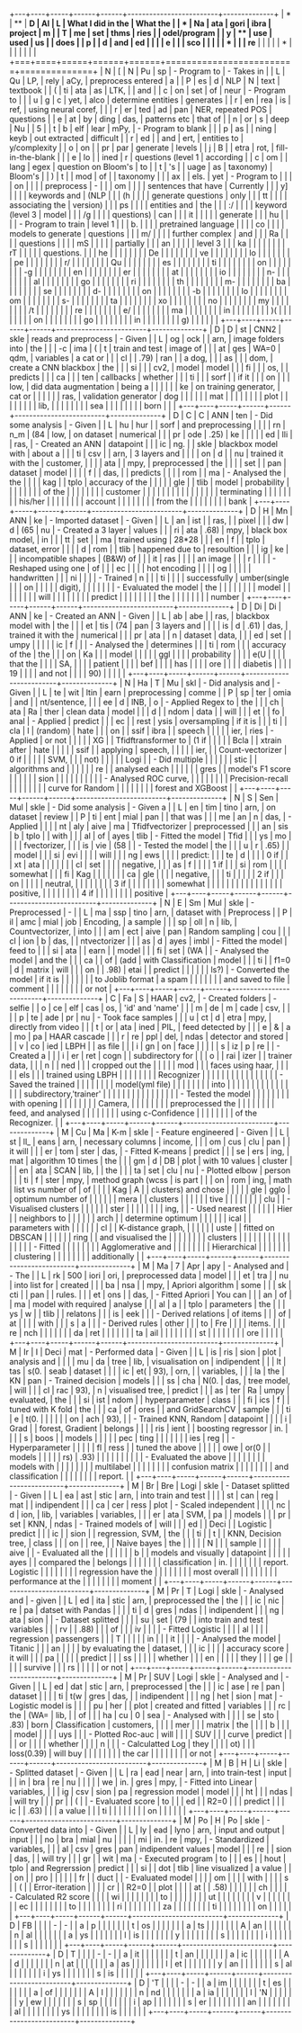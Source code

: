 +---+----+-----+------+------+-------------------------+--------------+
| * | ** | **D | **Al | **L  | **What I did in the     | **What the   |
| * | Na | ata | gori | ibra | project**               | m            |
| T | me | set | thms | ries |                         | odel/program |
| y | ** | use | used | us   |                         | does**       |
| p |    | d** | and  | ed** |                         |              |
| e |    |     | sco  |      |                         |              |
| * |    |     | re** |      |                         |              |
| * |    |     |      |      |                         |              |
+===+====+=====+======+======+=========================+==============+
| N | [  | N   | Pu   | sp   | -   Program to          | -   Takes in |
| L | Qu | LP, | rely | aCy, |     preprocess entered  |     a        |
| P | es | d   | NLP  | N    |     text                |     textbook |
| ( | ti | ata | as   | LTK, |                         |     and      |
| c | on | set | of   | neur | -   Program to          |              |
| u | g  | c   | yet, | alco |     determine entities  |    generates |
| r | en | rea | is   | ref, |     using neural coref, |              |
| r | er | ted | ad   | pan  |     NER, repeated POS   |    questions |
| e | at | by  | ding | das, |     patterns etc        |     that of  |
| n | or | s   | deep | Nu   |                         |     5        |
| t | b  | elf | lear | mPy, | -   Program to blank    |              |
| p | as |     | ning | keyb |     out extracted       |    difficult |
| r | ed |     | and  | ert, |     entities to         | y/complexity |
| o | on |     | pr   | par  |     generate            |     levels   |
| j | B  |     | etra | rot, |     fill-in-the-blank   |              |
| e | lo |     | ined | r    |     questions (level 1  |    according |
| c | om |     | lang | egex |     question on Bloom's |     to       |
| t | 's |     | uage | as   |     taxonomy)           |     Bloom's  |
| ) | t  |     | mod  | of   |                         |     taxonomy |
|   | ax |     | els. | yet  | -   Program to          |              |
|   | on |     |      |      |     preprocess          | -            |
|   | om |     |      |      |     sentences that have |    Currently |
|   | y] |     |      |      |     keywords and        |     (NLP     |
|   | (h |     |      |      |     generate questions  |     only     |
|   | tt |     |      |      |     associating the     |     version) |
|   | ps |     |      |      |     entities and        |     the      |
|   | :/ |     |      |      |     keyword (level 3    |     model    |
|   | /g |     |      |      |     questions)          |     can      |
|   | it |     |      |      |                         |     generate |
|   | hu |     |      |      | -   Program to train    |     level 1  |
|   | b. |     |      |      |     pretrained language |              |
|   | co |     |      |      |     models to generate  |    questions |
|   | m/ |     |      |      |     further complex     |     and      |
|   | Ra |     |      |      |     questions           |              |
|   | mS |     |      |      |                         |    partially |
|   | an |     |      |      |                         |     level 3  |
|   | ka |     |      |      |                         |              |
|   | rT |     |      |      |                         |   questions. |
|   | he |     |      |      |                         |              |
|   | De |     |      |      |                         |              |
|   | ve |     |      |      |                         |              |
|   | lo |     |      |      |                         |              |
|   | pe |     |      |      |                         |              |
|   | r/ |     |      |      |                         |              |
|   | Qu |     |      |      |                         |              |
|   | es |     |      |      |                         |              |
|   | ti |     |      |      |                         |              |
|   | on |     |      |      |                         |              |
|   | -g |     |      |      |                         |              |
|   | en |     |      |      |                         |              |
|   | er |     |      |      |                         |              |
|   | at |     |      |      |                         |              |
|   | io |     |      |      |                         |              |
|   | n- |     |      |      |                         |              |
|   | al |     |      |      |                         |              |
|   | go |     |      |      |                         |              |
|   | ri |     |      |      |                         |              |
|   | th |     |      |      |                         |              |
|   | m- |     |      |      |                         |              |
|   | ba |     |      |      |                         |              |
|   | se |     |      |      |                         |              |
|   | d- |     |      |      |                         |              |
|   | on |     |      |      |                         |              |
|   | -b |     |      |      |                         |              |
|   | lo |     |      |      |                         |              |
|   | om |     |      |      |                         |              |
|   | s- |     |      |      |                         |              |
|   | ta |     |      |      |                         |              |
|   | xo |     |      |      |                         |              |
|   | no |     |      |      |                         |              |
|   | my |     |      |      |                         |              |
|   | /t |     |      |      |                         |              |
|   | re |     |      |      |                         |              |
|   | e/ |     |      |      |                         |              |
|   | ma |     |      |      |                         |              |
|   | in |     |      |      |                         |              |
|   | )( |     |      |      |                         |              |
|   | on |     |      |      |                         |              |
|   | go |     |      |      |                         |              |
|   | in |     |      |      |                         |              |
|   | g) |     |      |      |                         |              |
+---+----+-----+------+------+-------------------------+--------------+
| D | D  | st  | CNN2 | skle | reads and preprocess    | -   Given    |
| L | og | ock |      | arn, | image folders into      |     the      |
|   | -c | ima | (    | t    | train and test          |     image of |
|   | at | ges | WA=0 | qdm, | variables               |     a cat or |
|   | cl |     | .79) | ran  |                         |     a dog,   |
|   | as |     |      | dom, | create a CNN blackbox   |     the      |
|   | si |     |      | cv2, | model                   |     model    |
|   | fi |     |      | os,  |                         |     predicts |
|   | ca |     |      | ten  | callbacks               |     whether  |
|   | ti |     |      | sorf |                         |     if it    |
|   | on |     |      | low, | did data augmentation   |     being a  |
|   |    |     |      | ke   | on training generator,  |     cat or   |
|   |    |     |      | ras, | validation generator    |     dog      |
|   |    |     |      | mat  |                         |              |
|   |    |     |      | plot |                         |              |
|   |    |     |      | lib, |                         |              |
|   |    |     |      | sea  |                         |              |
|   |    |     |      | born |                         |              |
+---+----+-----+------+------+-------------------------+--------------+
| D | C  | C   | ANN  | ten  | -   Did some analysis   | -   Given    |
| L | hu | hur |      | sorf |     and preprocessing   |              |
|   | rn | n_m | (84  | low, |     on dataset          |    numerical |
|   | pr | ode | .25) | ke   |                         |              |
|   | ed | lli |      | ras, | -   Created an ANN      |    datapoint |
|   | ic | ng. |      | skle |     blackbox model with |     about a  |
|   | ti | csv |      | arn, |     3 layers and        |              |
|   | on | d   |      | nu   |     trained it with the |    customer, |
|   |    | ata |      | mpy, |     preprocessed        |     the      |
|   |    | set |      | pan  |     dataset             |     model    |
|   |    | f   |      | das, |                         |     predicts |
|   |    | rom |      | ma   | -   Analysed the        |     the      |
|   |    | kag |      | tplo |     accuracy of the     |              |
|   |    | gle |      | tlib |     model               |  probability |
|   |    |     |      |      |                         |     of the   |
|   |    |     |      |      |                         |     customer |
|   |    |     |      |      |                         |              |
|   |    |     |      |      |                         |  terminating |
|   |    |     |      |      |                         |     his/her  |
|   |    |     |      |      |                         |     account  |
|   |    |     |      |      |                         |     from the |
|   |    |     |      |      |                         |     bank     |
+---+----+-----+------+------+-------------------------+--------------+
| D | H  | Mn  | ANN  | ke   | -   Imported dataset    | -   Given    |
| L | an | ist |      | ras, |                         |     pixel    |
|   | dw | d   | (65  | nu   | -   Created a 3 layer   |     values   |
|   | ri | ata | .68) | mpy, |     black box model,    |     in       |
|   | tt | set |      | ma   |     trained using       |     28\*28   |
|   | en | f   |      | tplo |     dataset, error      |              |
|   | d  | rom |      | tlib |     happened due to     |   resoultion |
|   | ig | ke  |      |      |     incompatible shapes |     (B&W) of |
|   | it | ras |      |      |                         |     an image |
|   | r  |     |      |      | -   Reshaped using one  |     of       |
|   | ec |     |      |      |     hot encoding        |              |
|   | og |     |      |      |                         |  handwritten |
|   | ni |     |      |      | -   Trained             |     n        |
|   | ti |     |      |      |     successfully        | umber(single |
|   | on |     |      |      |                         |     digit),  |
|   |    |     |      |      | -   Evaluated the model |     the      |
|   |    |     |      |      |                         |     model    |
|   |    |     |      |      |                         |     will     |
|   |    |     |      |      |                         |     predict  |
|   |    |     |      |      |                         |     the      |
|   |    |     |      |      |                         |     number   |
+---+----+-----+------+------+-------------------------+--------------+
| D | Di | Di  | ANN  | ke   | -   Created an ANN      | -   Given    |
| L | ab | abe |      | ras, |     blackbox model with |     the      |
|   | et | tis | (74  | pan  |     3 layers and        |              |
|   | is | d   | .61) | das, |     trained it with the |    numerical |
|   | pr | ata |      | n    |     dataset             |     data,    |
|   | ed | set |      | umpy |                         |              |
|   | ic | f   |      |      | -   Analysed the        |   determines |
|   | ti | rom |      |      |     accuracy of the     |     the      |
|   | on | Ka  |      |      |     model               |              |
|   |    | ggl |      |      |                         |  probability |
|   |    | e(U |      |      |                         |     that the |
|   |    | SA, |      |      |                         |     patient  |
|   |    | bef |      |      |                         |     has      |
|   |    | ore |      |      |                         |     diabetis |
|   |    | 19  |      |      |                         |     and not  |
|   |    | 90) |      |      |                         |              |
+---+----+-----+------+------+-------------------------+--------------+
| N | Ha | T   | Mu   | skl  | -   Did analysis and    | -   Given    |
| L | te | wit | ltin | earn |     preprocessing       |     comme    |
| P | sp | ter | omia | and  |                         | nt/sentence, |
|   | ee | d   | lNB, | o    | -   Applied Regex to    |     the      |
|   | ch | ata | Ra   | ther |     clean data          |     model    |
|   | d  |     | ndom | data |                         |     will     |
|   | et |     | fo   | anal | -   Applied             |     predict  |
|   | ec |     | rest | ysis |     oversampling        |     if it is |
|   | ti |     | cla  | l    |     (random)            |     hate     |
|   | on |     | ssif | ibra |                         |     speech   |
|   |    |     | ier, | ries | -   Applied             |     or not   |
|   |    |     | XG   |      |     Tfidftransformer to |     (1 if    |
|   |    |     | Bcla |      |     xtrain after        |     hate     |
|   |    |     | ssif |      |     applying            |     speech,  |
|   |    |     | ier, |      |     Count-vectorizer    |     0 if     |
|   |    |     | SVM, |      |                         |     not)     |
|   |    |     | Logi |      | -   Did multiple        |              |
|   |    |     | stic |      |     algorithms and      |              |
|   |    |     | re   |      |     analysed each       |              |
|   |    |     | gres |      |     model's F1 score    |              |
|   |    |     | sion |      |                         |              |
|   |    |     |      |      | -   Analysed ROC curve, |              |
|   |    |     |      |      |     Precision-recall    |              |
|   |    |     |      |      |     curve for Random    |              |
|   |    |     |      |      |     forest and XGBoost  |              |
+---+----+-----+------+------+-------------------------+--------------+
| N | S  | Sen | Mul  | skle | -   Did some analysis   | -   Given a  |
| L | en | tim | tino | arn, |     on dataset          |     review   |
| P | ti | ent | mial | pan  |                         |     that was |
|   | me | an  | n    | das, | -   Applied             |              |
|   | nt | aly | aive | ma   |     Tfidfvectorizer     | preprocessed |
|   | an | sis | b    | tplo |                         |     with     |
|   | al | of  | ayes | tlib | -   Fitted the model    |     Tfid     |
|   | ys | mo  |      |      |                         | fvectorizer, |
|   | is | vie | (58  |      | -   Tested the model    |     the      |
|   | u  | r   | .65) |      |                         |     model    |
|   | si | evi |      |      |                         |     will     |
|   | ng | ews |      |      |                         |     predict: |
|   | te | d   |      |      |                         |     0 if     |
|   | xt | ata |      |      |                         |              |
|   | cl | set |      |      |                         |    negative, |
|   | as | f   |      |      |                         |     1 if     |
|   | si | rom |      |      |                         |     somewhat |
|   | fi | Kag |      |      |                         |              |
|   | ca | gle |      |      |                         |    negative, |
|   | ti |     |      |      |                         |     2 if     |
|   | on |     |      |      |                         |     neutral, |
|   |    |     |      |      |                         |     3 if     |
|   |    |     |      |      |                         |     somewhat |
|   |    |     |      |      |                         |              |
|   |    |     |      |      |                         |    positive, |
|   |    |     |      |      |                         |     4 if     |
|   |    |     |      |      |                         |     positive |
+---+----+-----+------+------+-------------------------+--------------+
| N | E  | Sm  | Mul  | skle | -   Preprocessed        | -            |
| L | ma | ssp | tino | arn, |     dataset with        |   Preprocess |
| P | il | amc | mial | job  |     Encoding,           |     a sample |
|   | sp | oll | n    | lib, |     Countvectorizer,    |     into     |
|   | am | ect | aive | pan  |     Random sampling     |     cou      |
|   | cl | ion | b    | das, |                         | ntvectorizer |
|   | as | d   | ayes | imbl | -   Fitted the model    |     feed to  |
|   | si | ata |      | earn |                         |     model    |
|   | fi | set | (WA  |      | -   Analysed the model  |     and the  |
|   | ca |     | of   | (add |     with Classification |     model    |
|   | ti |     | f1=0 | d    |     matrix              |     will     |
|   | on |     | .98) | etai |                         |     predict  |
|   |    |     |      | ls?) | -   Converted the model |     if it is |
|   |    |     |      |      |     to Joblib format    |     a spam   |
|   |    |     |      |      |     and saved to file   |     comment  |
|   |    |     |      |      |                         |     or not   |
+---+----+-----+------+------+-------------------------+--------------+
| C | Fa | S   | HAAR | cv2, | -   Created folders     | -   selfie   |
| o | ce | elf | cas  | os,  |     'id' and 'name'     |              |
| m | de | m   | cade | csv, |                         |              |
| p | te | ade | pr   | nu   | -   Took face samples   |              |
| u | ct | d   | etra | mpy, |     directly from video |              |
| t | or | ata | ined | PIL, |     feed detected by    |              |
| e | &  | a   | mo   | pa   |     HAAR cascade        |              |
| r | re | ppl | del, | ndas |     detector and stored |              |
| v | co | ied | LBPH |      |     as file             |              |
| i | gn | on  | face |      |                         |              |
| s | iz | p   | re   |      | -   Created a           |              |
| i | er | ret | cogn |      |     subdirectory for    |              |
| o |    | rai | izer |      |     trainer data,       |              |
| n |    | ned |      |      |     cropped out the     |              |
|   |    | mod |      |      |     faces using haar,   |              |
|   |    | els |      |      |     trained using LBPH  |              |
|   |    |     |      |      |     Recognizer          |              |
|   |    |     |      |      |                         |              |
|   |    |     |      |      | -   Saved the trained   |              |
|   |    |     |      |      |     model(yml file)     |              |
|   |    |     |      |      |     into                |              |
|   |    |     |      |      |                         |              |
|   |    |     |      |      |  subdirectory,'trainer' |              |
|   |    |     |      |      |                         |              |
|   |    |     |      |      | -   Tested the model    |              |
|   |    |     |      |      |     with opening        |              |
|   |    |     |      |      |     Camera,             |              |
|   |    |     |      |      |     preprocessed the    |              |
|   |    |     |      |      |     feed, and analysed  |              |
|   |    |     |      |      |     using c-Confidence  |              |
|   |    |     |      |      |     of the Recognizer.  |              |
+---+----+-----+------+------+-------------------------+--------------+
| M | Cu | Ma  | K-m  | skle | -   Feature engineered  | -   Given    |
| L | st | ll_ | eans | arn, |     necessary columns   |     income,  |
|   | om | cus | clu  | pan  |                         |     it will  |
|   | er | tom | ster | das, | -   Fitted K-means      |     predict  |
|   | se | ers | ing, | mat  |     algorithm 10 times  |     the      |
|   | gm | d   | DB   | plot |     with 10 values      |     cluster  |
|   | en | ata | SCAN | lib, |                         |     the      |
|   | ta | set | clu  | nu   | -   Plotted elbow       |     person   |
|   | ti | f   | ster | mpy, |     method graph (wcss  |     is part  |
|   | on | rom | ing, | math |     list vs number of   |     of       |
|   |    | Kag | A    |      |     clusters) and chose |              |
|   |    | gle | gglo |      |     optimum number of   |              |
|   |    |     | mera |      |     clusters            |              |
|   |    |     | tive |      |                         |              |
|   |    |     | clu  |      | -   Visualised clusters |              |
|   |    |     | ster |      |                         |              |
|   |    |     | ing, |      | -   Used nearest        |              |
|   |    |     | Hier |      |     neighbors to        |              |
|   |    |     | arch |      |     determine optimum   |              |
|   |    |     | ical |      |     parameters with     |              |
|   |    |     | cl   |      |     K-distance graph,   |              |
|   |    |     | uste |      |     fitted on DBSCAN    |              |
|   |    |     | ring |      |     and visualised the  |              |
|   |    |     |      |      |     clusters            |              |
|   |    |     |      |      |                         |              |
|   |    |     |      |      | -   Fitted              |              |
|   |    |     |      |      |     Agglomerative and   |              |
|   |    |     |      |      |     Hierarchical        |              |
|   |    |     |      |      |     clustering          |              |
|   |    |     |      |      |     additionally        |              |
+---+----+-----+------+------+-------------------------+--------------+
| M | Ma | 7   | Apr  | apy  | -   Analysed and        | -   The      |
| L | rk | 500 | iori | ori, |     preprocessed data   |     model    |
|   | et | tra |      | nu   |     into list for       |     created  |
|   | ba | nsa |      | mpy, |     Apriori algorithm   |     some     |
|   | sk | cti |      | pan  |                         |     rules.   |
|   | et | ons |      | das, | -   Fitted Apriori      |     You can  |
|   | an | of  |      | ma   |     model with required |     analyse  |
|   | al | a   |      | tplo |     parameters          |     the      |
|   | ys | w   |      | tlib |                         |     relatons |
|   | is | eek |      |      | -   Derived relations   |     of items |
|   | of | at  |      |      |                         |     with     |
|   | s  | a   |      |      | -   Derived rules       |     other    |
|   | to | Fre |      |      |                         |     items.   |
|   | re | nch |      |      |                         |              |
|   | da | ret |      |      |                         |              |
|   | ta | ail |      |      |                         |              |
|   |    | st  |      |      |                         |              |
|   |    | ore |      |      |                         |              |
+---+----+-----+------+------+-------------------------+--------------+
| M | Ir | I   | Deci | mat  | -   Performed data      | -   Given    |
| L | is | ris | sion | plot |     analysis and        |              |
|   | mu | da  | tree | lib, |     visualisation on    |  indipendent |
|   | lt | tas | s(0. | seab |     dataset             |              |
|   | ic | et( | 93), | orn, |                         |   variables, |
|   | la | the | KN   | pan  | -   Trained decision    |     models   |
|   | ss | cha | N(0. | das, |     tree model,         |     will     |
|   | cl | rac | 93), | n    |     visualised tree,    |     predict  |
|   | as | ter | Ra   | umpy |     evaluated,          |     the      |
|   | si | ist | ndom |      |     hyperparameter      |     class    |
|   | fi | ics | f    |      |     tuned with K fold   |     the      |
|   | ca | of  | ores |      |     and GridSearchCV    |     sample   |
|   | ti | e   | t(0. |      |                         |              |
|   | on | ach | 93), |      | -   Trained KNN, Random |    datapoint |
|   |    | i   | Grad |      |     forest, Gradient    |     belongs  |
|   |    | ris | ient |      |     boosting regressor  |     in.      |
|   |    | s   | boos |      |     models              |              |
|   |    | pec | ting |      |                         |              |
|   |    | ies | reg  |      | -   Hyperparameter      |              |
|   |    | fl  | ress |      |     tuned the above     |              |
|   |    | owe | or(0 |      |     models              |              |
|   |    | rs) | .93) |      |                         |              |
|   |    |     |      |      | -   Evaluated the above |              |
|   |    |     |      |      |     models with         |              |
|   |    |     |      |      |     multilabel          |              |
|   |    |     |      |      |     confusion matrix    |              |
|   |    |     |      |      |     and classification  |              |
|   |    |     |      |      |     report.             |              |
+---+----+-----+------+------+-------------------------+--------------+
| M | Br | Bre | Logi | skle | -   Dataset splitted    | -   Given    |
| L | ea | ast | stic | arn, |     into train and test |              |
|   | st | can | reg  | mat  |                         |  indipendent |
|   | ca | cer | ress | plot | -   Scaled independent  |              |
|   | nc | d   | ion, | lib, |     variables           |   variables, |
|   | er | ata | SVM, | pa   |                         |     models   |
|   | pr | set | KNN, | ndas | -   Trained models of   |     will     |
|   | ed |     | Deci |      |     Logistic            |     predict  |
|   | ic |     | sion |      |     regression, SVM,    |     the      |
|   | ti |     | t    |      |     KNN, Decision tree, |     class    |
|   | on |     | ree, |      |     Naive bayes         |     the      |
|   |    |     | N    |      |                         |     sample   |
|   |    |     | aive |      | -   Evaluated all the   |              |
|   |    |     | b    |      |     models and visually |    datapoint |
|   |    |     | ayes |      |     compared the        |     belongs  |
|   |    |     |      |      |     classification      |     in.      |
|   |    |     |      |      |     report. Logistic    |              |
|   |    |     |      |      |     regression have the |              |
|   |    |     |      |      |     most overall        |              |
|   |    |     |      |      |     performance at the  |              |
|   |    |     |      |      |     moment              |              |
+---+----+-----+------+------+-------------------------+--------------+
| M | Pr | T   | Logi | skle | -   Analysed and        | -   given    |
| L | ed | ita | stic | arn, |     preprocessed the    |     the      |
|   | ic | nic | re   | pa   |     datset with Pandas  |              |
|   | ti | d   | gres | ndas |                         |  indipendent |
|   | ng | ata | sion |      | -   Dataset splitted    |              |
|   | su | set | (79  |      |     into train and test |    variables |
|   | rv |     | .88) |      |                         |     of       |
|   | iv |     |      |      | -   Fitted Logistic     |              |
|   | al |     |      |      |     regression          |   passengers |
|   | T  |     |      |      |                         |     in       |
|   | it |     |      |      | -   Analysed the model  |     Titanic  |
|   | an |     |      |      |     by evaluating the   |     dataset, |
|   | ic |     |      |      |     accuracy score      |     it will  |
|   | pa |     |      |      |                         |     predict  |
|   | ss |     |      |      |                         |     whether  |
|   | en |     |      |      |                         |     they     |
|   | ge |     |      |      |                         |     survive  |
|   | rs |     |      |      |                         |     or not   |
+---+----+-----+------+------+-------------------------+--------------+
| M | Pr | SUV | Logi | skle | -   Analysed and        | -   Given    |
| L | ed | dat | stic | arn, |     preprocessed        |     the      |
|   | ic | ase | re   | pan  |     dataset             |              |
|   | ti | t(w | gres | das, |                         |  indipendent |
|   | ng | het | sion | mat  | -   Logistic model is   |              |
|   | pu | her |      | plot |     created and fitted  |    variables |
|   | rc | the | (WA= | lib, |                         |     of       |
|   | ha | cu  | 0    | sea  | -   Analysed with       |              |
|   | se | sto | .83) | born |     Classification      |   customers, |
|   |    | mer |      |      |     matrix              |     the      |
|   |    | b   |      |      |                         |     model    |
|   |    | uys |      |      | -   Plotted Roc-auc     |     will     |
|   |    | SUV |      |      |     curve               |     predict  |
|   |    | or  |      |      |                         |     whether  |
|   |    | n   |      |      | -   Calculatted Log     |     they     |
|   |    | ot) |      |      |     loss(0.39)          |     will buy |
|   |    |     |      |      |                         |     the car  |
|   |    |     |      |      |                         |     or not   |
+---+----+-----+------+------+-------------------------+--------------+
| M | B  | H   | Li   | skle | -   Splitted dataset    | -   Given    |
| L | ra | ead | near | arn, |     into train-test     |     input    |
|   | in | bra | re   | nu   |                         |              |
|   | we | in. | gres | mpy, | -   Fitted into Linear  |   variables, |
|   | ig | csv | sion | pa   |     regression model    |     model    |
|   | ht |     |      | ndas |                         |     will try |
|   | pr |     | (    |      | -   Evaluated score     |     to       |
|   | ed |     | R2=0 |      |                         |     predict  |
|   | ic |     | .63) |      |                         |     a value  |
|   | ti |     |      |      |                         |              |
|   | on |     |      |      |                         |              |
+---+----+-----+------+------+-------------------------+--------------+
| M | Po | H   | Po   | skle | -   Converted data into | -   Given    |
| L | ly | ead | lyno | arn, |     input and output    |     input    |
|   | no | bra | mial | nu   |                         |              |
|   | mi | in. | re   | mpy, | -   Standardized        |   variables, |
|   | al | csv | gres | pan  |     indipendent values  |     model    |
|   | re |     | sion | das, |                         |     will try |
|   | gr |     | wit  | ma   | -   Executed program    |     to       |
|   | es |     | hout | tplo |     and Regrerssion     |     predict  |
|   | si |     | dot  | tlib |     line visualized     |     a value  |
|   | on |     | pro  |      |                         |              |
|   | fr |     | duct |      | -   Evaluated model     |              |
|   | om |     |      |      |     with                |              |
|   | s  |     | (    |      |     Error-iteration     |              |
|   | cr |     | R2=0 |      |     plot                |              |
|   | at |     | .58) |      |                         |              |
|   | ch |     |      |      | -   Calculated R2 score |              |
|   | wi |     |      |      |                         |              |
|   | to |     |      |      |                         |              |
|   | ut |     |      |      |                         |              |
|   | v  |     |      |      |                         |              |
|   | ec |     |      |      |                         |              |
|   | to |     |      |      |                         |              |
|   | ri |     |      |      |                         |              |
|   | za |     |      |      |                         |              |
|   | ti |     |      |      |                         |              |
|   | on |     |      |      |                         |              |
+---+----+-----+------+------+-------------------------+--------------+
| D | FB |     |      |      | -                       | -            |
| a | p  |     |      |      |                         |              |
| t | os |     |      |      |                         |              |
| a | ts |     |      |      |                         |              |
| A | an |     |      |      |                         |              |
| n | al |     |      |      |                         |              |
| a | ys |     |      |      |                         |              |
| l | is |     |      |      |                         |              |
| y |    |     |      |      |                         |              |
| s |    |     |      |      |                         |              |
| i |    |     |      |      |                         |              |
| s |    |     |      |      |                         |              |
+---+----+-----+------+------+-------------------------+--------------+
| D | T  |     |      |      | -                       | -            |
| a | it |     |      |      |                         |              |
| t | an |     |      |      |                         |              |
| a | ic |     |      |      |                         |              |
| A | d  |     |      |      |                         |              |
| n | at |     |      |      |                         |              |
| a | as |     |      |      |                         |              |
| l | et |     |      |      |                         |              |
| y | an |     |      |      |                         |              |
| s | al |     |      |      |                         |              |
| i | ys |     |      |      |                         |              |
| s | is |     |      |      |                         |              |
+---+----+-----+------+------+-------------------------+--------------+
| D | 'T |     |      |      | -                       | -            |
| a | im |     |      |      |                         |              |
| t | es |     |      |      |                         |              |
| a | of |     |      |      |                         |              |
| A | I  |     |      |      |                         |              |
| n | nd |     |      |      |                         |              |
| a | ia |     |      |      |                         |              |
| l | 'N |     |      |      |                         |              |
| y | ew |     |      |      |                         |              |
| s | sp |     |      |      |                         |              |
| i | ap |     |      |      |                         |              |
| s | er |     |      |      |                         |              |
|   | an |     |      |      |                         |              |
|   | al |     |      |      |                         |              |
|   | ys |     |      |      |                         |              |
|   | is |     |      |      |                         |              |
+---+----+-----+------+------+-------------------------+--------------+
